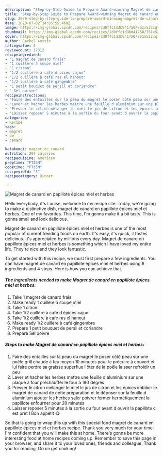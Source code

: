 ```yaml
---
description: "Step-by-Step Guide to Prepare Award-winning Magret de canard en papillote épices miel et herbes"
title: "Step-by-Step Guide to Prepare Award-winning Magret de canard en papillote épices miel et herbes"
slug: 2679-step-by-step-guide-to-prepare-award-winning-magret-de-canard-en-papillote-epices-miel-et-herbes
date: 2020-07-02T14:05:59.460Z
image: https://img-global.cpcdn.com/recipes/2d0ffc1d3b041750/751x532cq70/magret-de-canard-en-papillote-epices-miel-et-herbes-photo-principale-de-la-recette.jpg
thumbnail: https://img-global.cpcdn.com/recipes/2d0ffc1d3b041750/751x532cq70/magret-de-canard-en-papillote-epices-miel-et-herbes-photo-principale-de-la-recette.jpg
cover: https://img-global.cpcdn.com/recipes/2d0ffc1d3b041750/751x532cq70/magret-de-canard-en-papillote-epices-miel-et-herbes-photo-principale-de-la-recette.jpg
author: Rachel Austin
ratingvalue: 4
reviewcount: 17312
recipeingredient:
- "1 magret de canard frais"
- "1 cuillère à soupe miel"
- "1 citron"
- "1/2 cuillère à café d pices cajun"
- "1/2 cuillère à café ras el hanout"
- "1/2 cuillère à café gingembre"
- "1 petit bouquet de persil et coriandre"
- " Sel poivre"
recipeinstructions:
- "Faire des entailles sur la peau du magret le poser côté peau sur une poêle grill chaude à feu moyen 10 minutes pour le précuire à couvert et lui faire perdre sa graisse superflue l ôter de la poêle laisser refroidir un peu"
- "Laver et hacher les herbes mettre une feuille d aluminium sur une plaque à four préchauffer le four à 180 degrés"
- "Presser le citron mélanger le miel le jus de citron et les épices imbiber le magret de canard de cette préparation et le déposer sur la feuille d aluminium ajouter les herbes saler poivrer fermer hermétiquement la papillote enfourner pour 20 minutes"
- "Laisser reposer 5 minutes à la sortie du four avant d ouvrir la papillote c est prêt ! Bon appétit 😋"
categories:
- Recipe
tags:
- magret
- de
- canard

katakunci: magret de canard 
nutrition: 207 calories
recipecuisine: American
preptime: "PT24M"
cooktime: "PT35M"
recipeyield: "3"
recipecategory: Dinner

---
```



![Magret de canard en papillote épices miel et herbes](https://img-global.cpcdn.com/recipes/2d0ffc1d3b041750/751x532cq70/magret-de-canard-en-papillote-epices-miel-et-herbes-photo-principale-de-la-recette.jpg)

Hello everybody, it's Louise, welcome to my recipe site. Today, we're going to make a distinctive dish, magret de canard en papillote épices miel et herbes. One of my favorites. This time, I'm gonna make it a bit tasty. This is gonna smell and look delicious.



Magret de canard en papillote épices miel et herbes is one of the most popular of current trending foods on earth. It's easy, it's quick, it tastes delicious. It's appreciated by millions every day. Magret de canard en papillote épices miel et herbes is something which I have loved my entire life. They're nice and they look fantastic.


To get started with this recipe, we must first prepare a few ingredients. You can have magret de canard en papillote épices miel et herbes using 8 ingredients and 4 steps. Here is how you can achieve that.

<!--inarticleads1-->

##### The ingredients needed to make Magret de canard en papillote épices miel et herbes:

1. Take 1 magret de canard frais
1. Make ready 1 cuillère à soupe miel
1. Take 1 citron
1. Take 1/2 cuillère à café d épices cajun
1. Take 1/2 cuillère à café ras el hanout
1. Make ready 1/2 cuillère à café gingembre
1. Prepare 1 petit bouquet de persil et coriandre
1. Prepare  Sel poivre




<!--inarticleads2-->

##### Steps to make Magret de canard en papillote épices miel et herbes:

1. Faire des entailles sur la peau du magret le poser côté peau sur une poêle grill chaude à feu moyen 10 minutes pour le précuire à couvert et lui faire perdre sa graisse superflue l ôter de la poêle laisser refroidir un peu
1. Laver et hacher les herbes mettre une feuille d aluminium sur une plaque à four préchauffer le four à 180 degrés
1. Presser le citron mélanger le miel le jus de citron et les épices imbiber le magret de canard de cette préparation et le déposer sur la feuille d aluminium ajouter les herbes saler poivrer fermer hermétiquement la papillote enfourner pour 20 minutes
1. Laisser reposer 5 minutes à la sortie du four avant d ouvrir la papillote c est prêt ! Bon appétit 😋




So that is going to wrap this up with this special food magret de canard en papillote épices miel et herbes recipe. Thank you very much for your time. I'm confident that you will make this at home. There's gonna be more interesting food at home recipes coming up. Remember to save this page in your browser, and share it to your loved ones, friends and colleague. Thank you for reading. Go on get cooking!
